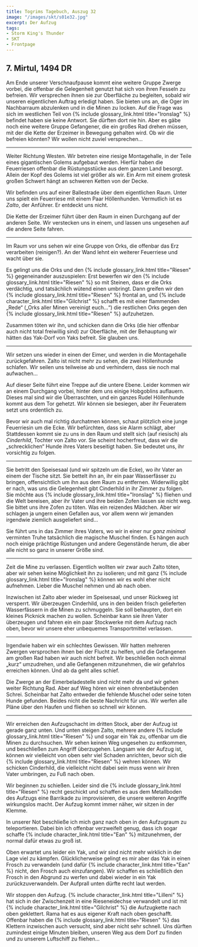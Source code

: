 ```yaml
---
title: Togrims Tagebuch, Auszug 32
image: "/images/skt/s01e32.jpg"
excerpt: Der Aufzug
tags:
- Storm King's Thunder
- SKT
- Frontpage
---
```


## 7. Mirtul, 1494 DR

Am Ende unserer Verschnaufpause kommt eine weitere Gruppe Zwerge vorbei, die offenbar die
Gelegenheit genutzt hat sich von ihren Fesseln zu befreien. Wir versprechen ihnen sie zur Oberfläche
zu begleiten, sobald wir unseren eigentlichen Auftrag erledigt haben. Sie bieten uns an, die Oger im
Nachbarraum abzulenken und in die Minen zu locken. Auf die Frage was sich im westlichen Teil von
{% include glossary_link.html title="Ironslag" %} befindet haben sie keine Antwort. Sie dürften dort nie hin. Aber es gäbe noch eine weitere
Gruppe Gefangener, die ein großes Rad drehen müssen, mit der die Kette der Erzeimer in Bewegung
gehalten wird. Ob wir die befreien könnten? Wir wollen nicht zuviel versprechen...

---

Weiter Richtung Westen. Wir betreten eine riesige Montagehalle, in der Teile eines gigantischen
Golems aufgebaut werden. Hierfür haben die Feuerriesen offenbar die Rüstungsstücke aus dem ganzen
Land besorgt. Allein der Kopf des Golems ist viel größer als wir. Ein Arm mit einem grotesk großen
Schwert hängt an schweren Ketten von der Decke.

Wir befinden uns auf einer Ballestrade über dem eigentlichen Raum. Unter uns spielt ein Feuerriese
mit einem Paar Höllenhunden. Vermutlich ist es *Zalto*, der Anführer. Er entdeckt uns nicht.

Die Kette der Erzeimer führt über den Raum in einen Durchgang auf der anderen Seite. Wir verstecken
uns in einem, und lassen uns ungesehen auf die andere Seite fahren.

---

Im Raum vor uns sehen wir eine Gruppe von Orks, die offenbar das Erz verarbeiten (reinigen?). An
der Wand lehnt ein weiterer Feuerriese und wacht über sie.

Es gelingt uns die Orks und den {% include glossary_link.html title="Riesen" %} gegeneinander auszuspielen: Erst bewerfen wir den {% include glossary_link.html title="Riesen" %} so
mit Steinen, dass er die Orks verdächtig, und tatsächlich wütend einen umbringt. Dann greifen wir
den {% include glossary_link.html title="Riesen" %} frontal an, und {% include character_link.html title="Gilchrist" %} schafft es mit einer flammenden „Rede“ („Orks aller Minen
vereinigt euch...“) die restlichen Orks gegen den {% include glossary_link.html title="Riesen" %} aufzuhetzen.

Zusammen töten wir ihn, und schicken dann die Orks (die hier offenbar auch nicht total freiwillig
sind) zur Oberfläche, mit der Behauptung wir hätten das Yak-Dorf von Yaks befreit. Sie glauben uns.

---

Wir setzen uns wieder in einen der Eimer, und werden in die Montagehalle zurückgefahren. Zalto ist
nicht mehr zu sehen, die zwei Höllenhunde schlafen. Wir seilen uns teilweise ab und verhindern, dass
sie noch mal aufwachen...

Auf dieser Seite führt eine Treppe auf die untere Ebene. Leider kommen wir an einem Durchgang
vorbei, hinter dem uns einige Hobgoblins auflauern. Dieses mal sind wir die Überraschten, und ein
ganzes Rudel Höllenhunde kommt aus dem Tor gehetzt. Wir können sie besiegen, aber ihr Feueratem
setzt uns ordentlich zu.

Bevor wir auch mal richtig durchatmen können, schaut plötzlich eine junge Feuerriesin um die Ecke.
Wir befürchten, dass sie Alarm schlägt, aber Stattdessen kommt sie zu uns in den Raum und stellt
sich (auf riesisch) als *Cinderhild*, Tochter von Zalto vor. Sie scheint hocherfreut, dass wir die
„schrecklichen“ Hunde ihres Vaters beseitigt haben. Sie bedeutet uns, ihr vorsichtig zu folgen.

---

Sie betritt den Speisesaal (und wir spitzeln um die Ecke), wo ihr Vater an einem der Tische sitzt.
Sie bettelt ihn an, ihr ein paar Wasserfässer zu bringen, offensichtlich um ihn aus dem Raum zu
entfernen. Widerwillig gibt er nach, was uns die Gelegenheit gibt Cinderhild in ihr Zimmer
zu folgen. Sie möchte aus {% include glossary_link.html title="Ironslag" %} fliehen und die Welt bereisen, aber ihr Vater und ihre beiden
Zofen lassen sie nicht weg. Sie bittet uns ihre Zofen zu töten. Was ein reizendes Mädchen. Aber wir
schlagen ja ungern einen Gefallen aus, vor allem wenn wir jemanden irgendwie ziemlich ausgeliefert
sind...

Sie führt uns in das Zimmer ihres Vaters, wo wir in einer nur *ganz minimal* verminten Truhe
tatsächlich die magische Muschel finden. Es hängen auch noch einige prächtige Rüstungen und andere
Gegenstände herum, die aber alle nicht so ganz in unserer Größe sind.

---

Zeit die Mine zu verlassen. Eigentlich wollten wir zwar auch Zalto töten, aber wir sehen keine
Möglichkeit ihn zu isolieren; und mit ganz {% include glossary_link.html title="Ironslag" %} können wir es wohl eher nicht aufnehmen. Lieber
die Muschel nehmen und ab nach oben.

Inzwischen ist Zalto aber wieder im Speisesaal, und unser Rückweg ist versperrt. Wir überzeugen
Cinderhild, uns in den beiden frisch gelieferten Wasserfässern in die Minen zu schmuggeln. Sie soll
behaupten, dort ein kleines Picknick machen zu wollen. Scheinbar kann sie ihren Vater überzeugen
und fahren ein ein paar Stockwerke mit dem Aufzug nach oben, bevor wir unsere eher unbequemes
Transportmittel verlassen.

---

Irgendwie haben wir ein schlechtes Gewissen. Wir hatten mehreren Zwergen versprochen ihnen bei der
Flucht zu helfen, und die Gefangenen am großen Rad haben wir auch nicht befreit. Wir beschließen
noch einmal „kurz“ umzudrehen, und alle Gefangenen mitzunehmen, die wir gefahrlos erreichen können.
Und ab da geht alles schief.

Die Zwerge an der Eimerbeladestelle sind nicht mehr da und wir gehen weiter Richtung Rad. Aber auf
Weg hören wir einen ohrenbetäubenden Schrei. Scheinbar hat Zalto entweder die fehlende Muschel oder
seine toten Hunde gefunden. Beides nicht die beste Nachricht für uns. Wir werfen alle Pläne über den
Haufen und fliehen so schnell wir können.

---

Wir erreichen den Aufzugschacht im dritten Stock, aber der Aufzug ist gerade ganz unten. Und unten
steigen Zalto, mehrere andere {% include glossary_link.html title="Riesen" %} und sogar ein Yak zu, offenbar um die Minen zu durchsuchen. Wir
sehen keinen Weg ungesehen zu entkommen, und beschließen zum Angriff überzugehen. Langsam wie der
Aufzug ist, können wir vielleicht von oben sehr viel Schaden anrichten, bevor sich die {% include glossary_link.html title="Riesen" %} wehren
können. Wir schicken Cinderhild, die vielleicht nicht dabei sein muss wenn wir ihren Vater
umbringen, zu Fuß nach oben.

Wir beginnen zu schießen. Leider sind die {% include glossary_link.html title="Riesen" %} recht geschickt und schaffen es aus dem Metallboden
des Aufzugs eine Barrikade zu improvisieren, die unsere weiteren Angriffe wirkungslos macht. Der
Aufzug kommt immer näher, wir sitzen in der Klemme.

In unserer Not beschließe ich mich ganz nach oben in den Aufzugraum zu teleportieren. Dabei bin ich
offenbar verzweifelt genug, dass ich sogar schaffe {% include character_link.html title="Ean" %} mitzunehmen, der normal dafür etwas zu groß
ist.

Oben erwartet uns leider ein Yak, und wir sind nicht mehr wirklich in der Lage viel zu kämpfen.
Glücklicherweise gelingt es mir aber das Yak in einen Frosch zu verwandeln (und dafür {% include character_link.html title="Ean" %} nicht, den
Frosch auch einzufangen). Wir schaffen es schließlich den Frosch in den Abgrund zu werfen und dabei
wieder in ein Yak zurückzuverwandeln. Der Aufprall unten dürfte recht laut werden.

Wir stoppen den Aufzug. {% include character_link.html title="Lilleni" %} hat sich in der Zwischenzeit in eine Rieseneidechse verwandelt und
ist mit {% include character_link.html title="Gilchrist" %} die Aufzugkette nach oben geklettert. Rama hat es aus eigener Kraft nach oben
geschafft. Offenbar haben die {% include glossary_link.html title="Riesen" %} das Klettern inzwischen auch versucht, sind aber nicht sehr
schnell. Uns dürften zumindest einige Minuten bleiben, unseren Weg aus dem Dorf zu finden und zu
unserem Luftschiff zu fliehen...

